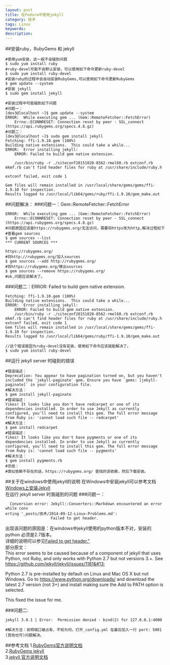 ```yaml
---
layout: post
title: 在Fedora中使用jekyll
category: 技术
tags: Linux
keywords: 
description: 
---
```

##安装ruby，RubyGems 和 jekyll
```
#使用yum安装，这一般不会碰到问题
$ sudo yum install ruby
#ruby-devel可能不会默认安装，可以使用如下命令更新ruby-devel
$ sudo yum install ruby-devel
#安装ruby的过程中会自动安装RubyGems,可以使用如下命令更新RubyGems
$ gem update --system  
#安装 jekyll
$ sudo gem install jekyll

#安装过程中可能碰到如下问题
#问题一：
[dev3@localhost ~]$ gem update --system
ERROR:  While executing gem ... (Gem::RemoteFetcher::FetchError)
    Errno::ECONNRESET: Connection reset by peer - SSL_connect (https://api.rubygems.org/specs.4.8.gz)
#问题二：
[dev3@localhost ~]$ sudo gem install jekyll
Fetching: ffi-1.9.10.gem (100%)
Building native extensions.  This could take a while...
ERROR:  Error installing jekyll:
	ERROR: Failed to build gem native extension.

    /usr/bin/ruby -r ./siteconf20151028-8562-rmel60.rb extconf.rb
mkmf.rb can't find header files for ruby at /usr/share/include/ruby.h

extconf failed, exit code 1

Gem files will remain installed in /usr/local/share/gems/gems/ffi-1.9.10 for inspection.
Results logged to /usr/local/lib64/gems/ruby/ffi-1.9.10/gem_make.out
```
##问题解决：
###问题一：Gem::RemoteFetcher::FetchError
```
ERROR:  While executing gem ... (Gem::RemoteFetcher::FetchError)
    Errno::ECONNRESET: Connection reset by peer - SSL_connect (https://api.rubygems.org/specs.4.8.gz)
#问题原因应该是https://rubygems.org/无法访问，需要将https改为http,解决过程如下
#查看gem sources
$ gem sources --list 
*** CURRENT SOURCES ***

https://rubygems.org/
#将http://rubygems.org/加入sources
$ gem sources --add http://rubygems.org/
#将https://rubygems.org/移出sources
$ gem sources --remove https://rubygems.org/
#ok,问题应该解决了。
```
###问题二：ERROR: Failed to build gem native extension.
```
Fetching: ffi-1.9.10.gem (100%)
Building native extensions.  This could take a while...
ERROR:  Error installing jekyll:
	ERROR: Failed to build gem native extension.
    /usr/bin/ruby -r ./siteconf20151028-8562-rmel60.rb extconf.rb
mkmf.rb can't find header files for ruby at /usr/share/include/ruby.h
extconf failed, exit code 1
Gem files will remain installed in /usr/local/share/gems/gems/ffi-1.9.10 for inspection.
Results logged to /usr/local/lib64/gems/ruby/ffi-1.9.10/gem_make.out

//这个错误是因为ruby-devel没有安装，使用如下命令应该就能解决了。
$ sudo yum install ruby-devel
```
##运行 jekyll server 时碰到的错误
```
#错误描述：
Deprecation: You appear to have pagination turned on, but you haven't included the `jekyll-paginate` gem. Ensure you have `gems: [jekyll-paginate]` in your configuration file.
#解决方法：
$ gem install jekyll-paginate
#错误描述：
Yikes! It looks like you don't have redcarpet or one of its dependencies installed. In order to use Jekyll as currently configured, you'll need to install this gem. The full error message from Ruby is: 'cannot load such file -- redcarpet'
#解决方法：
$ gem install redcarpet
#错误描述：
Yikes! It looks like you don't have pygments or one of its dependencies installed. In order to use Jekyll as currently configured, you'll need to install this gem. The full error message from Ruby is: 'cannot load such file -- pygments'
#解决方法：
$ gem install pygments.rb
#总结：
#类似依赖不存在的话，https://rubygems.org/ 查找的该依赖，然后下载安装。

```
##关于在windows中使用jekyll的说明
在Windows中安装jekyll可以参考文档<a href="http://blog.csdn.net/itmyhome1990/article/details/41982625" target="_blank">Windows上安装Jekyll</a><br> 
在运行 jekyll server 时我碰到的问题
###问题一：

```
  Conversion error: Jekyll::Converters::Markdown encountered an error while conv
erting '_posts/技术/2014-09-12-Linux-Problems.md':
                    Failed to get header.
```

出现该问题的原因是：在windows中jekyll使用的python版本不对，安装的 python 必须是2.7版本。<br>
详细的说明可以参见<a href="https://teamtreehouse.com/community/error-running-jekyll-serve-liquid-exception-failed-to-get-header" target="_blank">Failed to get header."</a><br> 
部分原文：<br>
This error seems to be caused because of a component of jekyll that uses Python, not Ruby, and only works with Python 2.7 but not versions 3.+. See https://github.com/jekyll/jekyll/issues/1181&#13;

Python 2.7 is pre-installed by default on Linux and Mac OS X but not Windows. Go to https://www.python.org/downloads/ and download the latest 2.7 version (not 3+) and install making sure the Add to PATH option is selected.

This fixed the issue for me.

###问题二:

```
jekyll 3.0.1 | Error:  Permission denied - bind(2) for 127.0.0.1:4000

#解决方法：说明端口被占有，不知为何，打开_config.yml 在最后加入一行 port: 5001 (其他也可)问题解决。
```

##参考文档
1.<a href="https://rubygems.org/pages/download" target="_blank">RubyGems官方说明文档</a><br> 
2.<a href="https://rubygems.org/gems/jekyll/versions/2.5.3" target="_blank">RubyGems jekyll</a><br>
3.<a href="http://jekyll.bootcss.com/" target="_blank">jekyll 官方说明文档</a><br>



